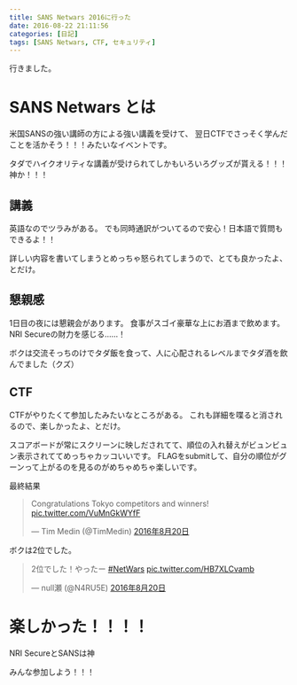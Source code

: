 ```yaml
---
title: SANS Netwars 2016に行った
date: 2016-08-22 21:11:56
categories: [日記]
tags: [SANS Netwars, CTF, セキュリティ]
---
```


行きました。

<!--more-->

# SANS Netwars とは

米国SANSの強い講師の方による強い講義を受けて、
翌日CTFでさっそく学んだことを活かそう！！！みたいなイベントです。

タダでハイクオリティな講義が受けられてしかもいろいろグッズが貰える！！！神か！！！

## 講義

英語なのでツラみがある。
でも同時通訳がついてるので安心！日本語で質問もできるよ！！

詳しい内容を書いてしまうとめっちゃ怒られてしまうので、とても良かったよ、とだけ。

## 懇親感

1日目の夜には懇親会があります。
食事がスゴイ豪華な上にお酒まで飲めます。NRI Secureの財力を感じる……！

ボクは交流そっちのけでタダ飯を食って、人に心配されるレベルまでタダ酒を飲んでました（クズ）

## CTF

CTFがやりたくて参加したみたいなところがある。
これも詳細を喋ると消されるので、楽しかったよ、とだけ。

スコアボードが常にスクリーンに映しだされてて、順位の入れ替えがビュンビュン表示されててめっちゃカッコいいです。
FLAGをsubmitして、自分の順位がグーンって上がるのを見るのがめちゃめちゃ楽しいです。

最終結果
<blockquote class="twitter-tweet" data-lang="ja"><p lang="en" dir="ltr">Congratulations Tokyo competitors and winners! <a href="https://t.co/VuMnGkWYfF">pic.twitter.com/VuMnGkWYfF</a></p>&mdash; Tim Medin (@TimMedin) <a href="https://twitter.com/TimMedin/status/766901031003299841">2016年8月20日</a></blockquote>
<script async src="//platform.twitter.com/widgets.js" charset="utf-8"></script>

ボクは2位でした。
<blockquote class="twitter-tweet" data-lang="ja"><p lang="ja" dir="ltr">2位でした！やったー <a href="https://twitter.com/hashtag/NetWars?src=hash">#NetWars</a> <a href="https://t.co/HB7XLCvamb">pic.twitter.com/HB7XLCvamb</a></p>&mdash; null瀬 (@N4RU5E) <a href="https://twitter.com/N4RU5E/status/766905677621047296">2016年8月20日</a></blockquote>
<script async src="//platform.twitter.com/widgets.js" charset="utf-8"></script>

# 楽しかった！！！！

NRI SecureとSANSは神

みんな参加しよう！！！
